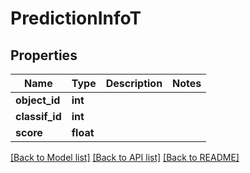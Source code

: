 # PredictionInfoT

## Properties
Name | Type | Description | Notes
------------ | ------------- | ------------- | -------------
**object_id** | **int** |  | 
**classif_id** | **int** |  | 
**score** | **float** |  | 

[[Back to Model list]](../README.md#documentation-for-models) [[Back to API list]](../README.md#documentation-for-api-endpoints) [[Back to README]](../README.md)


